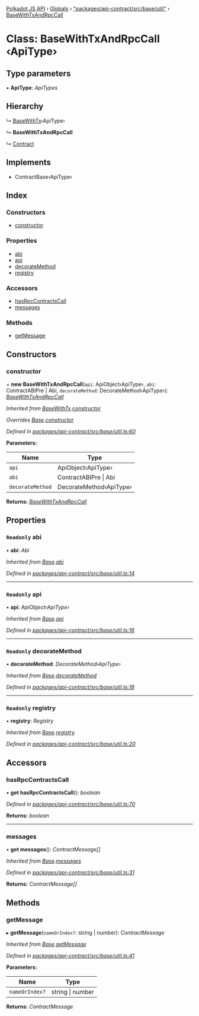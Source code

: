 [Polkadot JS API](../README.md) › [Globals](../globals.md) › ["packages/api-contract/src/base/util"](../modules/_packages_api_contract_src_base_util_.md) › [BaseWithTxAndRpcCall](_packages_api_contract_src_base_util_.basewithtxandrpccall.md)

# Class: BaseWithTxAndRpcCall ‹**ApiType**›

## Type parameters

▪ **ApiType**: *ApiTypes*

## Hierarchy

  ↳ [BaseWithTx](_packages_api_contract_src_base_util_.basewithtx.md)‹ApiType›

  ↳ **BaseWithTxAndRpcCall**

  ↳ [Contract](_packages_api_contract_src_base_contract_.contract.md)

## Implements

* ContractBase‹ApiType›

## Index

### Constructors

* [constructor](_packages_api_contract_src_base_util_.basewithtxandrpccall.md#constructor)

### Properties

* [abi](_packages_api_contract_src_base_util_.basewithtxandrpccall.md#readonly-abi)
* [api](_packages_api_contract_src_base_util_.basewithtxandrpccall.md#readonly-api)
* [decorateMethod](_packages_api_contract_src_base_util_.basewithtxandrpccall.md#readonly-decoratemethod)
* [registry](_packages_api_contract_src_base_util_.basewithtxandrpccall.md#readonly-registry)

### Accessors

* [hasRpcContractsCall](_packages_api_contract_src_base_util_.basewithtxandrpccall.md#hasrpccontractscall)
* [messages](_packages_api_contract_src_base_util_.basewithtxandrpccall.md#messages)

### Methods

* [getMessage](_packages_api_contract_src_base_util_.basewithtxandrpccall.md#getmessage)

## Constructors

###  constructor

\+ **new BaseWithTxAndRpcCall**(`api`: ApiObject‹ApiType›, `abi`: ContractABIPre | Abi, `decorateMethod`: DecorateMethod‹ApiType›): *[BaseWithTxAndRpcCall](_packages_api_contract_src_base_util_.basewithtxandrpccall.md)*

*Inherited from [BaseWithTx](_packages_api_contract_src_base_util_.basewithtx.md).[constructor](_packages_api_contract_src_base_util_.basewithtx.md#constructor)*

*Overrides [Base](_packages_api_contract_src_base_util_.base.md).[constructor](_packages_api_contract_src_base_util_.base.md#constructor)*

*Defined in [packages/api-contract/src/base/util.ts:60](https://github.com/polkadot-js/api/blob/28ef291c40/packages/api-contract/src/base/util.ts#L60)*

**Parameters:**

Name | Type |
------ | ------ |
`api` | ApiObject‹ApiType› |
`abi` | ContractABIPre &#124; Abi |
`decorateMethod` | DecorateMethod‹ApiType› |

**Returns:** *[BaseWithTxAndRpcCall](_packages_api_contract_src_base_util_.basewithtxandrpccall.md)*

## Properties

### `Readonly` abi

• **abi**: *Abi*

*Inherited from [Base](_packages_api_contract_src_base_util_.base.md).[abi](_packages_api_contract_src_base_util_.base.md#readonly-abi)*

*Defined in [packages/api-contract/src/base/util.ts:14](https://github.com/polkadot-js/api/blob/28ef291c40/packages/api-contract/src/base/util.ts#L14)*

___

### `Readonly` api

• **api**: *ApiObject‹ApiType›*

*Inherited from [Base](_packages_api_contract_src_base_util_.base.md).[api](_packages_api_contract_src_base_util_.base.md#readonly-api)*

*Defined in [packages/api-contract/src/base/util.ts:16](https://github.com/polkadot-js/api/blob/28ef291c40/packages/api-contract/src/base/util.ts#L16)*

___

### `Readonly` decorateMethod

• **decorateMethod**: *DecorateMethod‹ApiType›*

*Inherited from [Base](_packages_api_contract_src_base_util_.base.md).[decorateMethod](_packages_api_contract_src_base_util_.base.md#readonly-decoratemethod)*

*Defined in [packages/api-contract/src/base/util.ts:18](https://github.com/polkadot-js/api/blob/28ef291c40/packages/api-contract/src/base/util.ts#L18)*

___

### `Readonly` registry

• **registry**: *Registry*

*Inherited from [Base](_packages_api_contract_src_base_util_.base.md).[registry](_packages_api_contract_src_base_util_.base.md#readonly-registry)*

*Defined in [packages/api-contract/src/base/util.ts:20](https://github.com/polkadot-js/api/blob/28ef291c40/packages/api-contract/src/base/util.ts#L20)*

## Accessors

###  hasRpcContractsCall

• **get hasRpcContractsCall**(): *boolean*

*Defined in [packages/api-contract/src/base/util.ts:70](https://github.com/polkadot-js/api/blob/28ef291c40/packages/api-contract/src/base/util.ts#L70)*

**Returns:** *boolean*

___

###  messages

• **get messages**(): *ContractMessage[]*

*Inherited from [Base](_packages_api_contract_src_base_util_.base.md).[messages](_packages_api_contract_src_base_util_.base.md#messages)*

*Defined in [packages/api-contract/src/base/util.ts:31](https://github.com/polkadot-js/api/blob/28ef291c40/packages/api-contract/src/base/util.ts#L31)*

**Returns:** *ContractMessage[]*

## Methods

###  getMessage

▸ **getMessage**(`nameOrIndex?`: string | number): *ContractMessage*

*Inherited from [Base](_packages_api_contract_src_base_util_.base.md).[getMessage](_packages_api_contract_src_base_util_.base.md#getmessage)*

*Defined in [packages/api-contract/src/base/util.ts:41](https://github.com/polkadot-js/api/blob/28ef291c40/packages/api-contract/src/base/util.ts#L41)*

**Parameters:**

Name | Type |
------ | ------ |
`nameOrIndex?` | string &#124; number |

**Returns:** *ContractMessage*
